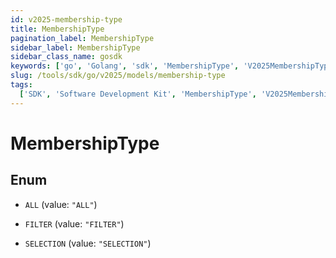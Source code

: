 ```yaml
---
id: v2025-membership-type
title: MembershipType
pagination_label: MembershipType
sidebar_label: MembershipType
sidebar_class_name: gosdk
keywords: ['go', 'Golang', 'sdk', 'MembershipType', 'V2025MembershipType']
slug: /tools/sdk/go/v2025/models/membership-type
tags:
  ['SDK', 'Software Development Kit', 'MembershipType', 'V2025MembershipType']
---
```


# MembershipType

## Enum

- `ALL` (value: `"ALL"`)

- `FILTER` (value: `"FILTER"`)

- `SELECTION` (value: `"SELECTION"`)
